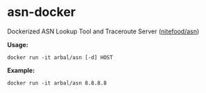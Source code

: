 # asn-docker
Dockerized ASN Lookup Tool and Traceroute Server ([nitefood/asn](https://github.com/nitefood/asn))

**Usage:**

`docker run -it arbal/asn [-d] HOST`

**Example:**

`docker run -it arbal/asn 8.8.8.8`

